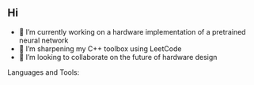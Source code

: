 ## Hi 




- 🔭 I’m currently working on a hardware implementation of a pretrained neural network
- 🌱 I’m sharpening my C++ toolbox using LeetCode
- 👯 I’m looking to collaborate on the future of hardware design


Languages and Tools:
